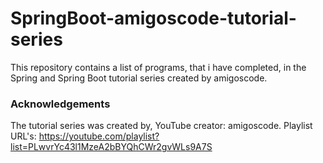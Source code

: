 # SpringBoot-amigoscode-tutorial-series
This repository contains a list of programs, that i have completed, in the Spring and Spring Boot tutorial series created by amigoscode.

### Acknowledgements
The tutorial series was created by, YouTube creator: amigoscode. Playlist URL's: https://youtube.com/playlist?list=PLwvrYc43l1MzeA2bBYQhCWr2gvWLs9A7S
